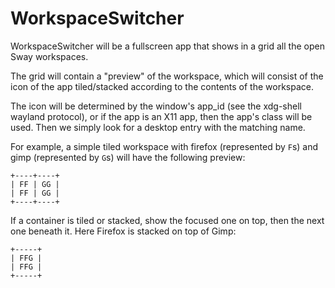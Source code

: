 # WorkspaceSwitcher

WorkspaceSwitcher will be a fullscreen app that shows in a grid all the open
Sway workspaces.

The grid will contain a "preview" of the workspace, which will consist of the
icon of the app tiled/stacked according to the contents of the workspace.

The icon will be determined by the window's app\_id (see the xdg-shell wayland
protocol), or if the app is an X11 app, then the app's class will be used. Then
we simply look for a desktop entry with the matching name.

For example, a simple tiled workspace with firefox (represented by `F`s) and
gimp (represented by `G`s) will have the following preview:

```
+----+----+
| FF | GG |
| FF | GG |
+----+----+
```

If a container is tiled or stacked, show the focused one on top, then the next
one beneath it.
Here Firefox is stacked on top of Gimp:

```
+-----+
| FFG |
| FFG |
+-----+
```
